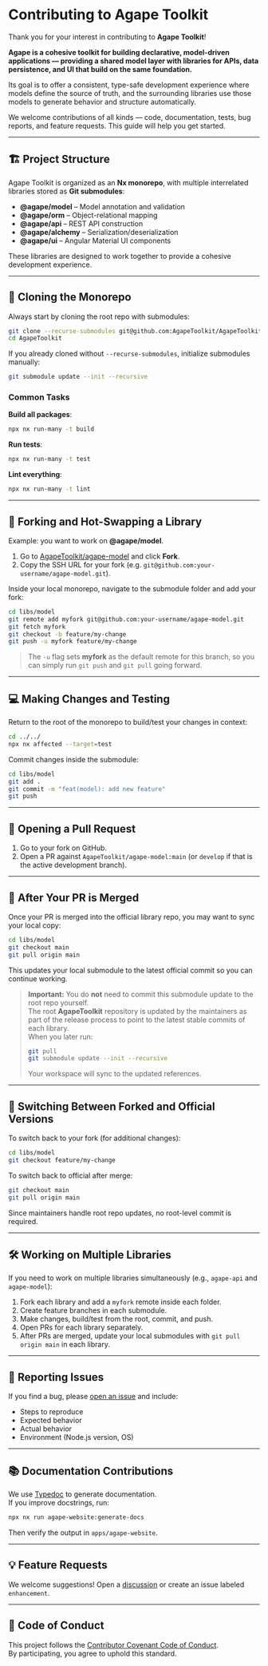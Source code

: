 # Contributing to Agape Toolkit

Thank you for your interest in contributing to **Agape Toolkit**!

**Agape is a cohesive toolkit for building declarative, model-driven applications — providing a shared model layer with libraries for APIs, data persistence, and UI that build on the same foundation.**

Its goal is to offer a consistent, type-safe development experience where models define the source of truth, and the surrounding libraries use those models to generate behavior and structure automatically.

We welcome contributions of all kinds — code, documentation, tests, bug reports, and feature requests. This guide will help you get started.

---

## 🏗 Project Structure

Agape Toolkit is organized as an **Nx monorepo**, with multiple interrelated libraries stored as **Git submodules**:

- **@agape/model** – Model annotation and validation
- **@agape/orm** – Object-relational mapping
- **@agape/api** – REST API construction
- **@agape/alchemy** – Serialization/deserialization
- **@agape/ui** – Angular Material UI components

These libraries are designed to work together to provide a cohesive development experience.

---

## 🚀 Cloning the Monorepo

Always start by cloning the root repo with submodules:

```bash
git clone --recurse-submodules git@github.com:AgapeToolkit/AgapeToolkit.git
cd AgapeToolkit
```

If you already cloned without `--recurse-submodules`, initialize submodules manually:

```bash
git submodule update --init --recursive
```

### Common Tasks

**Build all packages**:
```bash
npx nx run-many -t build
```
**Run tests**:
```bash
npx nx run-many -t test
```
**Lint everything**:
```bash
npx nx run-many -t lint
```

---

## 🍴 Forking and Hot-Swapping a Library

Example: you want to work on **@agape/model**.

1. Go to [AgapeToolkit/agape-model](https://github.com/AgapeToolkit/agape-model) and click **Fork**.
2. Copy the SSH URL for your fork (e.g. `git@github.com:your-username/agape-model.git`).

Inside your local monorepo, navigate to the submodule folder and add your fork:

```bash
cd libs/model
git remote add myfork git@github.com:your-username/agape-model.git
git fetch myfork
git checkout -b feature/my-change
git push -u myfork feature/my-change
```

> The `-u` flag sets **myfork** as the default remote for this branch, so you can simply run `git push` and `git pull` going forward.

---

## 💻 Making Changes and Testing

Return to the root of the monorepo to build/test your changes in context:

```bash
cd ../../
npx nx affected --target=test
```

Commit changes inside the submodule:

```bash
cd libs/model
git add .
git commit -m "feat(model): add new feature"
git push
```

---

## 🔀 Opening a Pull Request

1. Go to your fork on GitHub.
2. Open a PR against `AgapeToolkit/agape-model:main` (or `develop` if that is the active development branch).

---

## 🔄 After Your PR is Merged

Once your PR is merged into the official library repo, you may want to sync your local copy:

```bash
cd libs/model
git checkout main
git pull origin main
```

This updates your local submodule to the latest official commit so you can continue working.

> **Important:** You do **not** need to commit this submodule update to the root repo yourself.  
> The root **AgapeToolkit** repository is updated by the maintainers as part of the release process to point to the latest stable commits of each library.  
> When you later run:
>
> ```bash
> git pull
> git submodule update --init --recursive
> ```
>
> Your workspace will sync to the updated references.

---

## 🔄 Switching Between Forked and Official Versions

To switch back to your fork (for additional changes):

```bash
cd libs/model
git checkout feature/my-change
```

To switch back to official after merge:

```bash
git checkout main
git pull origin main
```

Since maintainers handle root repo updates, no root-level commit is required.

---

## 🛠 Working on Multiple Libraries

If you need to work on multiple libraries simultaneously (e.g., `agape-api` and `agape-model`):

1. Fork each library and add a `myfork` remote inside each folder.
2. Create feature branches in each submodule.
3. Make changes, build/test from the root, commit, and push.
4. Open PRs for each library separately.
5. After PRs are merged, update your local submodules with `git pull origin main` in each library.

---

## 🐛 Reporting Issues

If you find a bug, please [open an issue](https://github.com/AgapeToolkit/AgapeToolkit/issues) and include:
- Steps to reproduce
- Expected behavior
- Actual behavior
- Environment (Node.js version, OS)

---

## 📚 Documentation Contributions

We use [Typedoc](https://typedoc.org/) to generate documentation.  
If you improve docstrings, run:

```bash
npx nx run agape-website:generate-docs
```

Then verify the output in `apps/agape-website`.

---

## 💡 Feature Requests

We welcome suggestions! Open a [discussion](https://github.com/AgapeToolkit/AgapeToolkit/discussions) or create an issue labeled `enhancement`.

---

## 🤝 Code of Conduct

This project follows the [Contributor Covenant Code of Conduct](CODE_OF_CONDUCT.md).  
By participating, you agree to uphold this standard.
